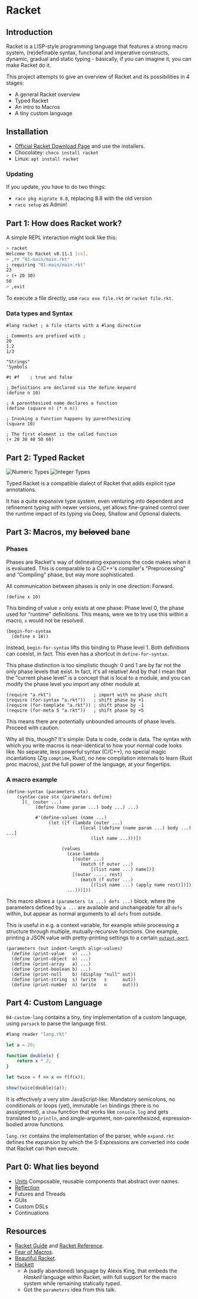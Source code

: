 # Racket

## Introduction

Racket is a LISP-style programming language that features a strong macro system, (re)definable syntax, functional and imperative constructs, dynamic, gradual and static typing - basically, if you can imagine it, you can make Racket do it.

This project attempts to give an overview of Racket and its possibilities in 4 stages:

- A general Racket overview
- Typed Racket
- An intro to Macros
- A tiny custom language

## Installation

- [Official Racket Download Page](https://download.racket-lang.org/) and use the installers.
- Chocolatey: `choco install racket`
- Linux: `apt install racket`

### Updating

If you update, you have to do two things:

- `raco pkg migrate 8.8`, replacing 8.8 with the old version
- `raco setup` as Admin!

## Part 1: How does Racket work?

A simple REPL interaction might look like this:

```bash
> racket
Welcome to Racket v8.11.1 [cs].
> ,rr "01-main/main.rkt"
; requiring "01-main/main.rkt"
23
> (+ 20 30)
50
> ,exit
```

To execute a file directly, use `raco exe file.rkt` or `racket file.rkt`.

### Data types and Syntax

```racket
#lang racket ; a file starts with a #lang directive

; Comments are prefixed with ;
20
1.2
1/3

"Strings"
'Symbols

#t #f    ; true and false

; Definitions are declared via the define keyword
(define n 10)

; A parenthesized name declares a function
(define (square n) (* n n))

; Invoking a function happens by parenthesizing
(square 10)

; The first element is the called function
(+ 20 30 40 50 60)
```

## Part 2: Typed Racket

![Numeric Types](https://docs.racket-lang.org/ts-reference/pict.png)
![Integer Types](https://docs.racket-lang.org/ts-reference/pict_2.png)

Typed Racket is a compatible dialect of Racket that adds explicit type annotations.

It has a quite expansive type system, even venturing into dependent and refinement typing
with newer versions, yet allows fine-grained control over the runtime impact of its typing
via Deep, Shallow and Optional dialects.

## Part 3: Macros, my ~~beloved~~ bane

### Phases

Phases are Racket's way of delineating expansions the code makes when it is evaluated.
This is comparable to a C/C++'s compiler's "Preprocessing" and "Compiling" phase, but
way more sophisticated.

All communication between phases is only in one direction: Forward.

```racket
(define x 10)
```

This binding of value `x` only exists at one phase: Phase level 0, the phase used for
"runtime" definitions. This means, were we to try use this within a macro, `x` would
not be resolved.

```racket
(begin-for-syntax
  (define x 10))
```

Instead, `begin-for-syntax` lifts this binding to Phase level 1. Both definitions can
coexist, in fact. This even has a shortcut in `define-for-syntax`.

This phase distinction is too simplistic though: 0 and 1 are by far not the only phase
levels that exist. In fact, it's all relative! And by that I mean that the "current phase
level" is a concept that is local to a module, and you can modify the phase level you import
any other module at.

```racket
(require "a.rkt")                ; import with no phase shift
(require (for-syntax "a.rkt"))   ; shift phase by +1
(require (for-template "a.rkt")) ; shift phase by -1
(require (for-meta 5 "a.rkt"))   ; shift phase by +5
```

This means there are potentially unbounded amounts of phase levels. Proceed with caution.

Why all this, though? It's simple: Data is code, code is data. The syntax with which you write
macros is near-identical to how your normal code looks like. No separate, less powerful syntax (C/C++),
no special magic incantations (Zig `comptime`, Rust), no new compilation internals
to learn (Rust proc macros), just the full power of the language, at your fingertips.

### A macro example

```racket
(define-syntax (parameters stx)
    (syntax-case stx (parameters define)
      [(_ (outer ...)
           (define (name param ...) body ...) ...) 
           
           #'(define-values (name ...)
                (let ([f (lambda (outer ...)
                            (local [(define (name param ...) body ...) ...]
                                (list name ...)))])
                                
                     (values
                       (case-lambda 
                         [(outer ...)
                            (match (f outer ...)
                                [(list name ...) name])]
                         [(outer ... . rest)
                            (match (f outer ...)
                                [(list name ...) (apply name rest)])])
                       ...)))]))
```

This macro allows a `(parameters (a ...) defs ...)` block, where the parameters defined by
`a ...` are available and unchangeable for all `defs` within, but appear as normal arguments
to all `defs` from outside.

This is useful in e.g. a context variable, for example while processing a structure through
multiple, mutually-recursive functions. One example, printing a JSON value with pretty-printing
settings to a certain [`output-port`](https://docs.racket-lang.org/reference/ports.html#%28tech._output._port%29).

```racket
(parameters (out indent-length align-values)
  (define (print-value   v) ...)
  (define (print-object  o) ...)
  (define (print-array   a) ...)
  (define (print-boolean b) ...)
  (define (print-null    b) (display "null" out))
  (define (print-string  s) (write   s      out))
  (define (print-number  n) (write   n      out)))
```

## Part 4: Custom Language

`04-custom-lang` contains a tiny, tiny implementation of a custom language, using `parsack`
to parse the language first.

```js
#lang reader "lang.rkt"

let a = 20;

function double(x) {
    return x * 2;
}

let twice = f => x => f(f(x));

show(twice(double)(a));
```

It is effectively a very slim JavaScript-like: Mandatory semicolons, no conditionals or
loops (yet), immutable `let` bindings (there is no asssignment), a `show` function that
works like `console.log` and gets translated to `println`, and single-argument, non-parenthesized,
expression-bodied arrow functions.

`lang.rkt` contains the implementation of the parser, while `expand.rkt` defines
the expansion by which the S-Expressions are converted into code that Racket can then execute.

## Part 0: What lies beyond

- [Units](https://docs.racket-lang.org/guide/units.html) Composable, reusable components that abstract over names.
- [Reflection](https://docs.racket-lang.org/reference/security.html)
- Futures and Threads
- GUIs
- Custom DSLs
- Continuations

## Resources

- [Racket Guide](https://docs.racket-lang.org/guide/index.html) and [Racket Reference](https://docs.racket-lang.org/reference/index.html).
- [Fear of Macros](https://www.greghendershott.com/fear-of-macros/index.html).
- [Beautiful Racket](https://beautifulracket.com/).
- [Hackett](https://youtu.be/5QQdI3P7MdY)
  - A (sadly abandoned) language by Alexis King, that embeds the *Haskell* language within Racket, with full support for the macro system while remaining statically typed.
  - Got the `parameters` idea from this talk.